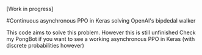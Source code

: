[Work in progress]

#Continuous asynchronous PPO in Keras solving OpenAI's bipdedal walker

This code aims to solve this problem.
However this is still unfinished
Check my PongBot if you want to see a working asynchronous PPO in Keras (with discrete probabilities however)
